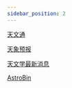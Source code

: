 ```yaml
---
sidebar_position: 2
---
```

[天文通](https://laysky.com/)

[天象预报](https://laysky.com/event/)

[天文学最新消息](https://starwalk.space/zh-Hans/news)

[AstroBin](https://www.astrobin.com/)
